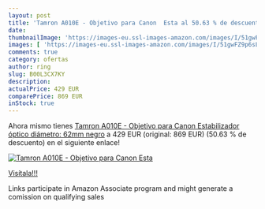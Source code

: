 ```yaml
---
layout: post
title: 'Tamron A010E - Objetivo para Canon  Esta al 50.63 % de descuento'
date: 
thumbnailImage: 'https://images-eu.ssl-images-amazon.com/images/I/51gwFZ9p6sL._SL200_.jpg'
images: [ 'https://images-eu.ssl-images-amazon.com/images/I/51gwFZ9p6sL._SL200_.jpg' ]
comments: true
category: ofertas
author: ring
slug: B00L3CX7KY
description:
actualPrice: 429 EUR
comparePrice: 869 EUR
inStock: true
---
```


Ahora mismo tienes [Tamron A010E - Objetivo para Canon  Estabilizador óptico  diámetro: 62mm   negro](https://www.amazon.es/dp/B00L3CX7KY/?tag=tolees-21) a 429 EUR (original: 869 EUR) (50.63 %  de descuento) en el siguiente enlace!

[![Tamron A010E - Objetivo para Canon  Esta](https://images-eu.ssl-images-amazon.com/images/I/51gwFZ9p6sL._SL200_.jpg)](https://www.amazon.es/dp/B00L3CX7KY/?tag=tolees-21)

[Visítala!!!](https://www.amazon.es/dp/B00L3CX7KY/?tag=tolees-21)

Links participate in Amazon Associate program and might generate a comission on qualifying sales
